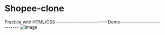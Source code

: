 # Shopee-clone
Practice with HTML/CSS
--------------------------Demo---------------------------
![image](https://user-images.githubusercontent.com/46702831/146646317-169a3969-f596-452b-8d64-8cd302baf981.png)
